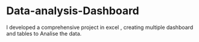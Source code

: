 # Data-analysis-Dashboard
I developed a comprehensive  project in excel , creating multiple dashboard and tables to Analise the data. 
